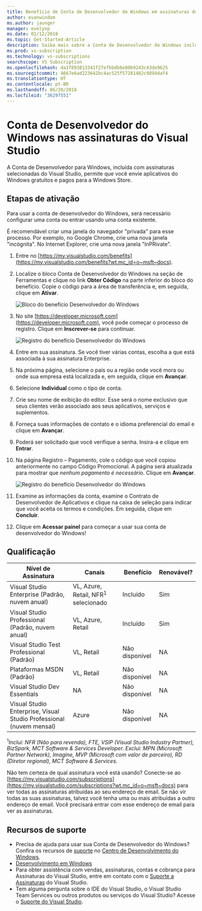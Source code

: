 ```yaml
---
title: Benefício de Conta de Desenvolvedor do Windows em assinaturas do Visual Studio | Microsoft Docs
author: evanwindom
ms.author: jaunger
manager: evelynp
ms.date: 01/12/2018
ms.topic: Get-Started-Article
description: Saiba mais sobre a Conta de Desenvolvedor do Windows incluída em sua assinatura do Visual Studio.
ms.prod: vs-subscription
ms.technology: vs-subscriptions
searchscope: VS Subscription
ms.openlocfilehash: da1f893813341f27efbbdb6e80b9243c43de9625
ms.sourcegitcommit: 4667e6ad223642bc4ac525f57281482c9894daf4
ms.translationtype: HT
ms.contentlocale: pt-BR
ms.lasthandoff: 06/20/2018
ms.locfileid: "36297551"
---
```

# <a name="windows-developer-account-in-visual-studio-subscriptions"></a>Conta de Desenvolvedor do Windows nas assinaturas do Visual Studio

A Conta de Desenvolvedor para Windows, incluída com assinaturas selecionadas do Visual Studio, permite que você envie aplicativos do Windows gratuitos e pagos para a Windows Store.

## <a name="activation-steps"></a>Etapas de ativação

Para usar a conta de desenvolvedor do Windows, será necessário configurar uma conta ou entrar usando uma conta existente.

É recomendável criar uma janela do navegador "privada" para esse processo.  Por exemplo, no Google Chrome, crie uma nova janela "incógnita".  No Internet Explorer, crie uma nova janela "InPRivate".

1. Entre no [https://my.visualstudio.com/benefits](https://my.visualstudio.com/benefits?wt.mc_id=o~msft~docs).

2. Localize o bloco Conta de Desenvolvedor do Windows na seção de Ferramentas e clique no link **Obter Código** na parte inferior do bloco do benefício.  Copie o código para a área de transferência e, em seguida, clique em **Ativar**.

    ![Bloco do benefício Desenvolvedor do Windows](_img\vs-windows-dev\vs-windows-dev-tile.png)

2. No site [https://developer.microsoft.com](https://developer.microsoft.com), você pode começar o processo de registro.  Clique em **Inscrever-se** para continuar.

    ![Registro do benefício Desenvolvedor do Windows](_img\vs-windows-dev\vs-windows-dev-register1-cropped.png)

3. Entre em sua assinatura.  Se você tiver várias contas, escolha a que está associada à sua assinatura Enterprise.
4. Na próxima página, selecione o país ou a região onde você mora ou onde sua empresa está localizada e, em seguida, clique em **Avançar**.
5. Selecione **Individual** como o tipo de conta.
6. Crie seu nome de exibição do editor.  Esse será o nome exclusivo que seus clientes verão associado aos seus aplicativos, serviços e suplementos.
7. Forneça suas informações de contato e o idioma preferencial do email e clique em **Avançar**.
8. Poderá ser solicitado que você verifique a senha.  Insira-a e clique em **Entrar**.
9. Na página Registro – Pagamento, cole o código que você copiou anteriormente no campo Código Promocional.  A página será atualizada para mostrar que *nenhum pagamento é necessário*.  Clique em **Avançar**.

    ![Registro do benefício Desenvolvedor do Windows](_img\vs-windows-dev\vs-windows-dev-promo-cropped.png)

10. Examine as informações da conta, examine o Contrato de Desenvolvedor de Aplicativos e clique na caixa de seleção para indicar que você aceita os termos e condições.  Em seguida, clique em **Concluir**.
11. Clique em **Acessar painel** para começar a usar sua conta de desenvolvedor do Windows!

## <a name="eligibility"></a>Qualificação
| Nível de Assinatura                                                 |     Canais                                            | Benefício                                                          | Renovável?    |
|--------------------------------------------------------------------|---------------------------------------------------------|------------------------------------------------------------------|---------------|
| Visual Studio Enterprise (Padrão, nuvem anual)   | VL, Azure, Retail, NFR<sup>1</sup> selecionado | Incluído       |  Sim|
| Visual Studio Professional (Padrão, nuvem anual) | VL, Azure, Retail                                       | Incluído                                                            |Sim|
| Visual Studio Test Professional (Padrão)                         | VL, Retail                                              | Não disponível                                            |  NA|
| Plataformas MSDN (Padrão)                                          | VL, Retail                                              |  Não disponível                                            |  NA|
| Visual Studio Dev Essentials | NA  | Não disponível                                            |  NA|
| Visual Studio Enterprise, Visual Studio Professional (nuvem mensal) | Azure                                       | Não disponível                                                           |NA|

<sup>1</sup>*Inclui: NFR (Não para revenda), FTE, VSIP (Visual Studio Industry Partner), BizSpark, MCT Software & Services Developer. Exclui: MPN (Microsoft Partner Network), Imagine, MVP (Microsoft com valor de parceiro), RD (Diretor regional), MCT Software & Services.*

Não tem certeza de qual assinatura você está usando?  Conecte-se ao [https://my.visualstudio.com/subscriptions](https://my.visualstudio.com/subscriptions?wt.mc_id=o~msft~docs) para ver todas as assinaturas atribuídas ao seu endereço de email. Se não vir todas as suas assinaturas, talvez você tenha uma ou mais atribuídas a outro endereço de email.  Você precisará entrar com esse endereço de email para ver as assinaturas.

## <a name="support-resources"></a>Recursos de suporte

* Precisa de ajuda para usar sua Conta de Desenvolvedor do Windows?  Confira os recursos de [suporte](https://developer.microsoft.com/windows/support) no [Centro de Desenvolvimento do Windows](https://developer.microsoft.com/windows).
* [Desenvolvimento em Windows](/windows/)
* Para obter assistência com vendas, assinaturas, contas e cobrança para Assinaturas do Visual Studio, entre em contato com o [Suporte a Assinaturas](https://visualstudio.microsoft.com/subscriptions/support/) do Visual Studio.
* Tem alguma pergunta sobre o IDE do Visual Studio, o Visual Studio Team Services ou outros produtos ou serviços do Visual Studio?  Acesse o [Suporte do Visual Studio](https://visualstudio.microsoft.com/support/).